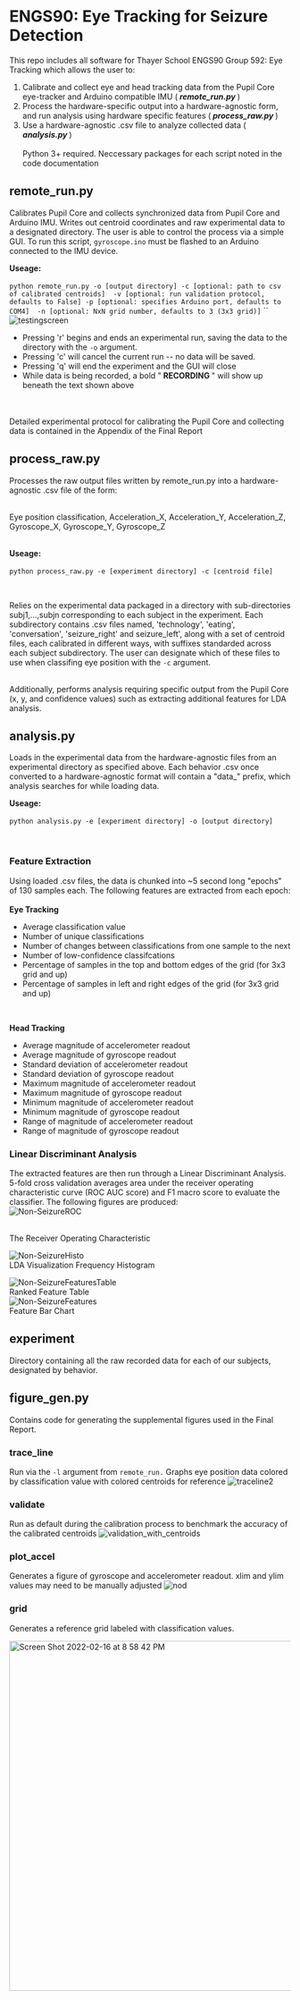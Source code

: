 # ENGS90: Eye Tracking for Seizure Detection
This repo includes all software for Thayer School ENGS90 Group 592: Eye Tracking which allows the user to:
1. Calibrate and collect eye and head tracking data from the Pupil Core eye-tracker and Arduino compatible IMU (<i><b> remote_run.py </b></i>) 
2. Process the hardware-specific output into a hardware-agnostic form, and run analysis using hardware specific features  (<i><b> process_raw.py </b></i>)
3. Use a hardware-agnostic .csv file to analyze collected data (<i><b> analysis.py </b></i>)
<br><br>
Python 3+ required. Neccessary packages for each script noted in the code documentation

## remote_run.py
Calibrates Pupil Core and collects synchronized data from Pupil Core and Arduino IMU. Writes out centroid coordinates and raw experimental data to a designated directory. The user is able to control the process via a simple GUI. To run this script, `gyroscope.ino` must be flashed to an Arduino connected to the IMU device. 


<b> Useage: </b> <br><br>
`python remote_run.py -o [output directory] -c [optional: path to csv of calibrated centroids] 
    -v [optional: run validation protocol, defaults to False] -p [optional: specifies Arduino port, defaults to COM4] 
    -n [optional: NxN grid number, defaults to 3 (3x3 grid)]`
    ``
   <br>
![testingscreen](https://user-images.githubusercontent.com/30049464/154166026-ef23e8b5-2370-40fd-bf35-15ccd7e67223.png)

* Pressing 'r' begins and ends an experimental run, saving the data to the directory with the `-o` argument. <br>
* Pressing 'c' will cancel the current run -- no data will be saved. <br>
* Pressing 'q' will end the experiment and the GUI will close <br>
* While data is being recorded, a bold "<b> RECORDING </b> " will show up beneath the text shown above


<br><br>
Detailed experimental protocol for calibrating the Pupil Core and collecting data is contained in the Appendix of the Final Report

## process_raw.py
Processes the raw output files written by remote_run.py into a hardware-agnostic .csv file of the form: <br><br>

Eye position classification, Acceleration_X, Acceleration_Y, Acceleration_Z, Gyroscope_X, Gyroscope_Y, Gyroscope_Z
<br><br>

<b> Useage: </b> <br><br>
`python process_raw.py -e [experiment directory] -c [centroid file]`
    
 <br>

Relies on the experimental data packaged in a directory with sub-directories subj1,...,subjn corresponding to each subject in the experiment. Each subdirectory contains .csv files named, 'technology', 'eating', 'conversation', 'seizure_right' and seizure_left', along with a set of centroid files, each calibrated in different ways, with suffixes standarded across each subject subdirectory. The user can designate which of these files to use when classifing eye position with the `-c` argument.

<br>
Additionally, performs analysis requiring specific output from the Pupil Core (x, y, and confidence values) such as extracting additional features for LDA analysis. 

## analysis.py
Loads in the experimental data from the hardware-agnostic files from an experimental directory as specified above. Each behavior .csv once converted to a hardware-agnostic format will contain a "data_" prefix, which analysis searches for while loading data.
<br>

<b> Useage: </b> <br><br>
`python analysis.py -e [experiment directory] -o [output directory]`
    
 <br>

### Feature Extraction
Using loaded .csv files, the data is chunked into ~5 second long "epochs" of 130 samples each. The following features are extracted from each epoch:<br><br>
<b> Eye Tracking </b>
* Average classification value
* Number of unique classifications
* Number of changes between classifications from one sample to the next
* Number of low-confidence classifcations
* Percentage of samples in the top and bottom edges of the grid (for 3x3 grid and up)
* Percentage of samples in left and right edges of the grid (for 3x3 grid and up)
<br>

<b> Head Tracking </b>

* Average magnitude of accelerometer readout
* Average magnitude of gyroscope readout
* Standard deviation of accelerometer readout
* Standard deviation of gyroscope readout
* Maximum magnitude of accelerometer readout
* Maximum magnitude of gyroscope readout
* Minimum magnitude of accelerometer readout
* Minimum magnitude of gyroscope readout
* Range of magnitude of accelerometer readout
* Range of magnitude of gyroscope readout

### Linear Discriminant Analysis
The extracted features are then run through a Linear Discriminant Analysis. 5-fold cross validation averages area under the receiver operating characteristic curve (ROC AUC score) and F1 macro score to evaluate the classifier. The following figures are produced:
<br>
![Non-SeizureROC](https://user-images.githubusercontent.com/30049464/156485764-4081f597-2e48-465e-9d86-63ad6526e1fb.png)

<br>
The Receiver Operating Characteristic 

<br>

![Non-SeizureHisto](https://user-images.githubusercontent.com/30049464/156485866-307fda23-028d-4404-a4c2-c91b2098b9be.png)
<br>
LDA Visualization Frequency Histogram
<br>

![Non-SeizureFeaturesTable](https://user-images.githubusercontent.com/30049464/156485944-cfe271eb-7cbc-419a-a604-95f8e3c57ec3.png)
<br>
Ranked Feature Table
<br>
![Non-SeizureFeatures](https://user-images.githubusercontent.com/30049464/156485977-71a30017-1207-491c-8785-8943b60262ac.png)
<br>
Feature Bar Chart
## experiment
Directory containing all the raw recorded data for each of our subjects, designated by behavior. 

## figure_gen.py

Contains code for generating the supplemental figures used in the Final Report.

### trace_line
Run via the `-l` argument from `remote_run.` Graphs eye position data colored by classification value with colored centroids for reference 
![traceline2](https://user-images.githubusercontent.com/30049464/153648038-29b0546f-25a9-4e4f-9a48-a729e0f77643.png)

### validate
Run as default during the calibration process to benchmark the accuracy of the calibrated centroids
![validation_with_centroids](https://user-images.githubusercontent.com/30049464/153649514-4be26d07-f0f9-4c25-a032-ae4292796416.png)

### plot_accel
Generates a figure of gyroscope and accelerometer readout. xlim and ylim values may need to be manually adjusted
![nod](https://user-images.githubusercontent.com/30049464/153649782-432fd902-2a2f-4d7d-b438-914338c7b547.png)


### grid
Generates a reference grid labeled with classification values.

<img width="626" alt="Screen Shot 2022-02-16 at 8 58 42 PM" src="https://user-images.githubusercontent.com/30049464/154389967-7435238a-c7e5-4ad9-9022-6f653a447afa.png">

